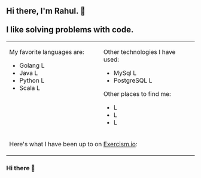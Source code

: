## Hi there, I'm Rahul. 👋<br/><br/>I like solving problems with code.

<table><tr><td valign="top" width="50%">

My favorite languages are:

- Golang <img src="" alt="Logo for Golang" width="16px" height="16px">
- Java <img src="" alt="Logo for Java" width="16px" height="16px">
- Python <img src="" alt="Logo for Python" width="16px" height="16px">
- Scala <img src="" alt="Logo for Scala" width="16px" height="16px">

</td><td valign="top" width="50%">

Other technologies I have used:

- MySql <img src="" alt="Logo for MySql" width="16px" height="16px">
- PostgreSQL <img src="" alt="Logo for PostgreSQL" width="16px" height="16px">

Other places to find me:

- <a href=""><img src="" alt="Logo for twitter" width="16px" height="16px"></a>
- <a href=""><img src="" alt="Logo for codepen" width="16px" height="16px"></a>
- <a href=""><img src="" alt="Logo for freecodecamp" width="16px" height="16px"></a>

</td></tr><tr><td colspan="2" valign="top" width="50%">

Here's what I have been up to on [Exercism.io](https://exercism.io)&#58;


</td></tr></table>


### Hi there 👋

<!--
**rahulkhairwar/rahulkhairwar** is a ✨ _special_ ✨ repository because its `README.md` (this file) appears on your GitHub profile.

Here are some ideas to get you started:

- 🔭 I’m currently working on ...
- 🌱 I’m currently learning ...
- 👯 I’m looking to collaborate on ...
- 🤔 I’m looking for help with ...
- 💬 Ask me about ...
- 📫 How to reach me: ...
- 😄 Pronouns: ...
- ⚡ Fun fact: ...
-->
